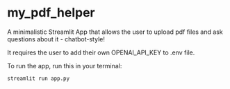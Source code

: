 # my_pdf_helper

A minimalistic Streamlit App that allows the user to upload pdf files and ask questions about it - chatbot-style!

It requires the user to add their own OPENAI_API_KEY to .env file.


To run the app, run this in your terminal:
 ``` 
streamlit run app.py
 ``` 


